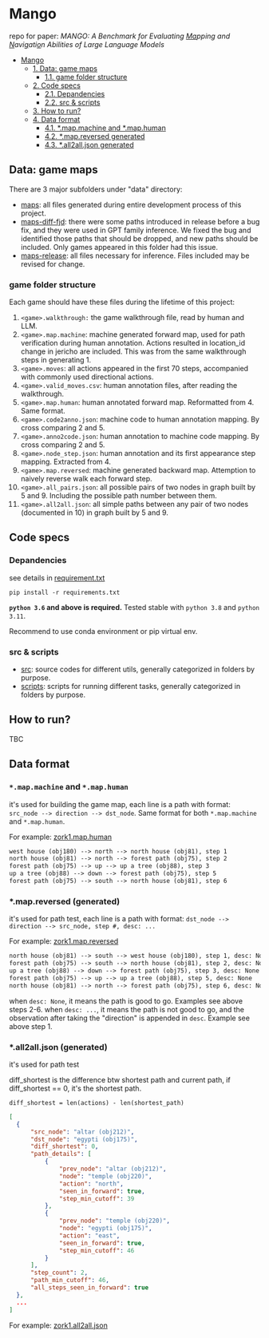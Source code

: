 # Mango

repo for paper: *MANGO: A Benchmark for Evaluating <u>Ma</u>pping and <u>N</u>avi<u>g</u>ati<u>o</u>n Abilities of Large Language Models*

<!-- TOC -->

- [Mango](#mango)
    - [1. Data: game maps](#1-data-game-maps)
        - [1.1. game folder structure](#11-game-folder-structure)
    - [2. Code specs](#2-code-specs)
        - [2.1. Depandencies](#21-depandencies)
        - [2.2. src & scripts](#22-src--scripts)
    - [3. How to run?](#3-how-to-run)
    - [4. Data format](#4-data-format)
        - [4.1. *.map.machine and *.map.human](#41-mapmachine-and-maphuman)
        - [4.2. *.map.reversed generated](#42-mapreversed-generated)
        - [4.3. *.all2all.json generated](#43-all2alljson-generated)

<!-- /TOC -->

## Data: game maps

There are 3 major subfolders under "data" directory:

- [maps](./data/maps): all files generated during entire development process of this project.
- [maps-diff-fjd](./data/maps-diff-fjd): there were some paths introduced in release before a bug fix, and they were used in GPT family inference. We fixed the bug and identified those paths that should be dropped, and new paths should be included. Only games appeared in this folder had this issue.
- [maps-release](./data/maps-release): all files necessary for inference. Files included may be revised for change.

### game folder structure

Each game should have these files during the lifetime of this project:

1. `<game>.walkthrough:` the game walkthrough file, read by human and LLM.
2. `<game>.map.machine`: machine generated forward map, used for path verification during human annotation. Actions resulted in location_id change in jericho are included. This was from the same walkthrough steps in generating 1.
3. `<game>.moves`: all actions appeared in the first 70 steps, accompanied with commonly used directional actions.
4. `<game>.valid_moves.csv`: human annotation files, after reading the walkthrough.
5. `<game>.map.human`: human annotated forward map. Reformatted from 4. Same format.
6. `<game>.code2anno.json`: machine code to human annotation mapping. By cross comparing 2 and 5.
7. `<game>.anno2code.json`: human annotation to machine code mapping. By cross comparing 2 and 5.
8. `<game>.node_step.json`: human annotation and its first appearance step mapping. Extracted from 4.
9. `<game>.map.reversed`: machine generated backward map. Attemption to naively reverse walk each forward step.
10. `<game>.all_pairs.json`: all possible pairs of two nodes in graph built by 5 and 9. Including the possible path number between them.
11. `<game>.all2all.json`: all simple paths between any pair of two nodes (documented in 10) in graph built by 5 and 9.

## Code specs

### Depandencies

see details in [requirement.txt](./requirements.txt)

`pip install -r requirements.txt`

**`python 3.6` and above is required.** Tested stable with `python 3.8` and `python 3.11`.

Recommend to use conda environment or pip virtual env.

### src & scripts

- [src](./src/): source codes for different utils, generally categorized in folders by purpose.
- [scripts](./scripts/): scripts for running different tasks, generally categorized in folders by purpose.

## How to run?

TBC

## Data format

### `*.map.machine` and `*.map.human`

it's used for building the game map, each line is a path with format: `src_node --> direction --> dst_node`. Same format for both `*.map.machine` and `*.map.human`.

For example: [zork1.map.human](./data/maps/zork1/zork1.map.human)

```txt
west house (obj180) --> north --> north house (obj81), step 1
north house (obj81) --> north --> forest path (obj75), step 2
forest path (obj75) --> up --> up a tree (obj88), step 3
up a tree (obj88) --> down --> forest path (obj75), step 5
forest path (obj75) --> south --> north house (obj81), step 6
```

### *.map.reversed (generated)

it's used for path test, each line is a path with format: `dst_node --> direction --> src_node, step #, desc: ...`

For example: [zork1.map.reversed](./data/maps/zork1/zork1.map.reversed)

```txt
north house (obj81) --> south --> west house (obj180), step 1, desc: North of House || You are facing the north side of a white house. There is no door here, and all the windows are boarded up. To the north a narrow path winds through the trees.
forest path (obj75) --> south --> north house (obj81), step 2, desc: None
up a tree (obj88) --> down --> forest path (obj75), step 3, desc: None
forest path (obj75) --> up --> up a tree (obj88), step 5, desc: None
north house (obj81) --> north --> forest path (obj75), step 6, desc: None
```

when `desc: None`, it means the path is good to go. Examples see above steps 2-6.
when `desc: ...`, it means the path is not good to go, and the observation after taking the "direction" is appended in `desc`. Example see above step 1.

### *.all2all.json (generated)

it's used for path test

diff_shortest is the difference btw shortest path and current path, if diff_shortest == 0, it's the shortest path.

`diff_shortest = len(actions) - len(shortest_path)`

  ```json
  [
    {
        "src_node": "altar (obj212)",
        "dst_node": "egypti (obj175)",
        "diff_shortest": 0,
        "path_details": [
            {
                "prev_node": "altar (obj212)",
                "node": "temple (obj220)",
                "action": "north",
                "seen_in_forward": true,
                "step_min_cutoff": 39
            },
            {
                "prev_node": "temple (obj220)",
                "node": "egypti (obj175)",
                "action": "east",
                "seen_in_forward": true,
                "step_min_cutoff": 46
            }
        ],
        "step_count": 2,
        "path_min_cutoff": 46,
        "all_steps_seen_in_forward": true
    },
    ...
  ]
  ```

  For example: [zork1.all2all.json](./data/maps/zork1/zork1.all2all.json)
